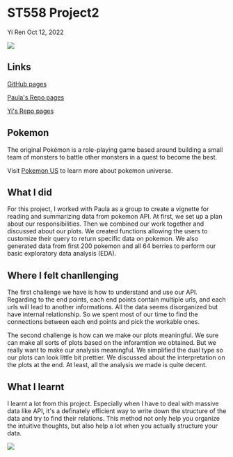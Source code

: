 ST558 Project2
================
Yi Ren
Oct 12, 2022

![](https://upload.wikimedia.org/wikipedia/commons/thumb/9/98/International_Pokémon_logo.svg/1200px-International_Pokémon_logo.svg.png)

## Links
[GitHub pages](https://pmb-7684.github.io/ST558_Project_2/)

[Paula's Repo pages](https://github.com/pmb-7684/ST558_Project_2)

[Yi's Repo pages](https://github.com/rraeyyi/Project2)

## Pokemon
The original Pokémon is a role-playing game based around building a small team of monsters to battle other monsters in a quest to become the best. 

Visit [Pokemon US](https://www.pokemon.com/us/) to learn more about pokemon universe.


## What I did
  For this project, I worked with Paula as a group to create a vignette for reading and summarizing data from pokemon API. At first, we set up a plan about our responsibilities. Then we combined our work together and discussed about our plots. We created functions allowing the users to customize their query to return specific data on pokemon. We also generated data from first 200 pokemon and all 64 berries to perform our basic exploratory data analysis (EDA).

## Where I felt chanllenging
  The first challenge we have is how to understand and use our API. Regarding to the end points, each end points contain multiple urls, and each urls will lead to another informations. All the data seems disorganized but have internal relationship. So we spent most of our time to find the connections between each end points and pick the workable ones. 
  
  The second challenge is how can we make our plots meaningful. We sure can make all sorts of plots based on the inforamtion we obtained. But we really want to make our analysis meaningful. We simplified the dual type so our plots can look little bit prettier. We discussed about the interpretation on the plots at the end. At least, all the analysis we made is quite decent.

## What I learnt
  I learnt a lot from this project. Especially when I have to deal with massive data like API, it's a definately efficient way to write down the structure of the data and try to find their relations. This method not only help you organize the intuitive thoughts, but also help a lot when you actually structure your data. 

![](https://mmorpgforums.com/news/wp-content/uploads/2016/09/pokemon.jpg)

